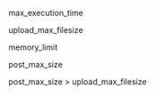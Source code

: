 max_execution_time

upload_max_filesize

memory_limit

post_max_size


 
post_max_size > upload_max_filesize
